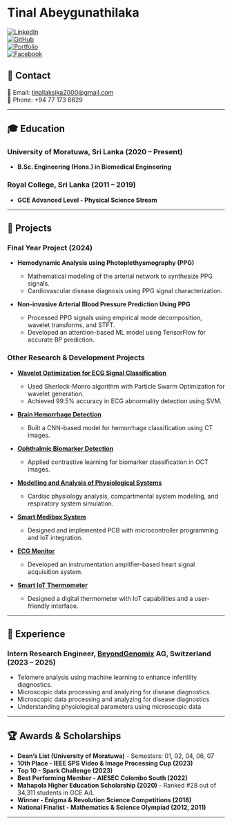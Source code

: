 # Tinal Abeygunathilaka

[![LinkedIn](https://img.shields.io/badge/LinkedIn-Profile-blue)](https://www.linkedin.com/in/tinal-laksika/)  
[![GitHub](https://img.shields.io/badge/GitHub-tinal28-lightgrey)](https://github.com/tinal28)  
[![Portfolio](https://img.shields.io/badge/Portfolio-Website-orange)](https://tinal.carrd.co/) <br />
[![Facebook](https://img.shields.io/badge/Facebook-Profile-blue)](https://www.facebook.com/tinal.laksika)

## 📧 Contact
📩 Email: [tinallaksika2000@gmail.com](mailto:tinallaksika2000@gmail.com)  
📱 Phone: +94 77 173 8829

---

## 🎓 Education
### University of Moratuwa, Sri Lanka (2020 – Present)
- **B.Sc. Engineering (Hons.) in Biomedical Engineering** 

### Royal College, Sri Lanka (2011 – 2019)
- **GCE Advanced Level - Physical Science Stream**

---

## 🚀 Projects
### **Final Year Project (2024)**
- **Hemodynamic Analysis using Photoplethysmography (PPG)**
  - Mathematical modeling of the arterial network to synthesize PPG signals.
  - Cardiovascular disease diagnosis using PPG signal characterization.

- **Non-invasive Arterial Blood Pressure Prediction Using PPG**
  - Processed PPG signals using empirical mode decomposition, wavelet transforms, and STFT.
  - Developed an attention-based ML model using TensorFlow for accurate BP prediction.

### **Other Research & Development Projects**
- [**Wavelet Optimization for ECG Signal Classification**](https://github.com/tinal28/A-wavelet-optimization-approach-for-ECG-signal-classification)
  - Used Sherlock-Monro algorithm with Particle Swarm Optimization for wavelet generation.
  - Achieved 99.5% accuracy in ECG abnormality detection using SVM.

- [**Brain Hemorrhage Detection**](https://github.com/tinal28/DEEP-LEARNING-BASED-BRAIN-HAEMORRHAGE-DETECTION-USING-CT-IMAGES)
  - Built a CNN-based model for hemorrhage classification using CT images.

- [**Ophthalmic Biomarker Detection**](https://github.com/tinal28/Ophthalmic-Biomarker-Detection)
  - Applied contrastive learning for biomarker classification in OCT images.

- [**Modelling and Analysis of Physiological Systems**](https://github.com/tinal28/Modelling-and-Analysis-of-Physiological-Systems)
  - Cardiac physiology analysis, compartmental system modeling, and respiratory system simulation.

- [**Smart Medibox System**](https://github.com/tinal28/medibox)
  - Designed and implemented PCB with microcontroller programming and IoT integration.

- [**ECG Monitor**](https://github.com/tinal28/ECG-Monitor)
  - Developed an instrumentation amplifier-based heart signal acquisition system.

- [**Smart IoT Thermometer**](https://github.com/tinal28/Thermometer-v2.0)
  - Designed a digital thermometer with IoT capabilities and a user-friendly interface.

---
## 💼 Experience
### Intern Research Engineer, [BeyondGenomix](https://www.beyondgenomix.com/) AG, Switzerland (2023 – 2025)
- Telomere analysis using machine learning to enhance infertility diagnostics.
- Microscopic data processing and analyzing for disease diagnostics.
- Microscopic data processing and analyzing for disease diagnostics
- Understanding physiological parameters using microscopic data
---


## 🏆 Awards & Scholarships
- **Dean’s List (University of Moratuwa)** - Semesters: 01, 02, 04, 06, 07
- **10th Place - IEEE SPS Video & Image Processing Cup (2023)**
- **Top 10 - Spark Challenge (2023)**
- **Best Performing Member - AIESEC Colombo South (2022)**
- **Mahapola Higher Education Scholarship (2020)** - Ranked #28 out of 34,311 students in GCE A/L
- **Winner - Enigma & Revolution Science Competitions (2018)**
- **National Finalist - Mathematics & Science Olympiad (2012, 2011)**

---

